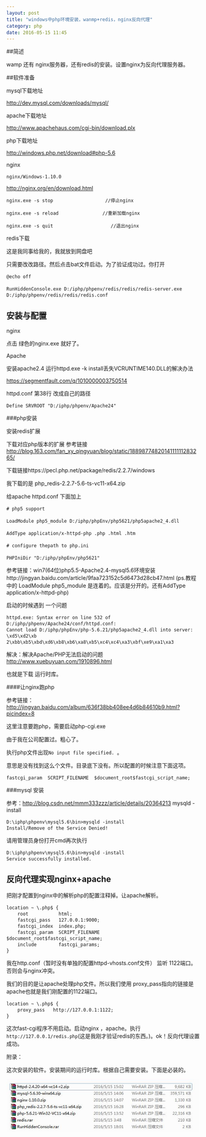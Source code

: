 ```yaml
---
layout: post
title: "windows中php环境安装，wanmp+redis，nginx反向代理"
category: php
date: 2016-05-15 11:45
---
```


 

##简述

wamp 还有 nginx服务器，还有redis的安装。设置nginx为反向代理服务器。

##软件准备 


mysql下载地址

http://dev.mysql.com/downloads/mysql/


apache下载地址

 

http://www.apachehaus.com/cgi-bin/download.plx


php下载地址

http://windows.php.net/download#php-5.6

nginx
	
	nginx/Windows-1.10.0

 http://nginx.org/en/download.html

 ```
nginx.exe -s stop                   //停止nginx

nginx.exe -s reload                //重新加载nginx

nginx.exe -s quit                     //退出nginx

 ```

redis下载

这是我同事给我的，我就放到网盘吧

只需要改改路径。然后点击bat文件启动。为了验证成功过。你打开
```
@echo off

RunHiddenConsole.exe D:/iphp/phpenv/redis/redis/redis-server.exe D:/iphp/phpenv/redis/redis/redis.conf

```

## 安装与配置

nginx

点击 绿色的nginx.exe 就好了。

Apache

安装apache2.4 运行httpd.exe -k install丢失VCRUNTIME140.DLL的解决办法

https://segmentfault.com/q/1010000003750514


httpd.conf 第38行 改成自己的路径

```
Define SRVROOT "D:/iphp/phpenv/Apache24"
```

###php安装

安装redis扩展

下载对应php版本的扩展 参考链接 http://blog.163.com/fan_xy_qingyuan/blog/static/1889877482014111111283265/ 

下载链接https://pecl.php.net/package/redis/2.2.7/windows

我下载的是 php_redis-2.2.7-5.6-ts-vc11-x64.zip

给apache httpd.conf 下面加上


```
# php5 support

LoadModule php5_module D:/iphp/phpEnv/php5621/php5apache2_4.dll

AddType application/x-httpd-php .php .html .htm

# configure thepath to php.ini

PHPIniDir "D:/iphp/phpEnv/php5621"

```
参考链接：win7(64位)php5.5-Apache2.4-mysql5.6环境安装http://jingyan.baidu.com/article/9faa723152c5d6473d28cb47.html (ps.教程中的 LoadModule php5_module 是连着的。应该是分开的。还有AddType application/x-httpd-php)

启动的时候遇到 一个问题

```
httpd.exe: Syntax error on line 532 of D:/iphp/phpenv/Apache24/conf/httpd.conf:
Cannot load D:/iphp/phpEnv/php-5.6.21/php5apache2_4.dll into server: \xd5\xd2\xb
2\xbb\xb5\xbd\xd6\xb8\xb6\xa8\xb5\xc4\xc4\xa3\xbf\xe9\xa1\xa3
```

解决：解决Apache/PHP无法启动的问题 http://www.xuebuyuan.com/1910896.html

也就是下载 运行时库。


####让nginx跑php


参考链接：http://jingyan.baidu.com/album/636f38bb408ee4d6b84610b9.html?picindex=8

这里注意要跑php，需要启动php-cgi.exe

由于我在公司配置过。粗心了。

执行php文件出现`No input file specified. `。

意思是没有找到这么个文件。目录底下没有。所以配置的时候注意下面这项。

```
fastcgi_param  SCRIPT_FILENAME  $document_root$fastcgi_script_name;
```

###mysql 安装 

参考：http://blog.csdn.net/mmm333zzz/article/details/20364213
mysqld -install

```
D:\iphp\phpenv\mysql5.6\bin>mysqld -install
Install/Remove of the Service Denied!
```

请用管理员身份打开cmd再次执行

```
D:\iphp\phpenv\mysql5.6\bin>mysqld -install
Service successfully installed.
```


## 反向代理实现nginx+apache

把刚才配置到nginx中的解析php的配置注释掉。让apache解析。

```
location ~ \.php$ {
    root           html;
    fastcgi_pass   127.0.0.1:9000;
    fastcgi_index  index.php;
    fastcgi_param  SCRIPT_FILENAME  $document_root$fastcgi_script_name;
    include        fastcgi_params;
}

```
我在http.conf（暂时没有单独的配置httpd-vhosts.conf文件） 监听 1122端口。否则会与nginx冲突。

我们的目的是让apache处理php文件。所以我们使用 proxy_pass指向的链接是 apache也就是我们刚配置的1122端口。
```
location ~ \.php$ {
    proxy_pass   http://127.0.0.1:1122;
}
```

这次fast-cgi程序不用启动。启动nginx ，apache。执行 `http://127.0.0.1/redis.php`(这是我刚才验证redis的东西。)。ok！反向代理设置成功。

附录：

这次安装的软件。安装期间的运行时库。根据自己需要安装。下面是必装的。

![](/images/wanmpr/wanmpr.jpg)
